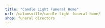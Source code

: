 ```yaml
---
title: "Candle Light Funeral Home"
url: /catonsville/candle-light-funeral-home/
shop: funeral directors
---
```

